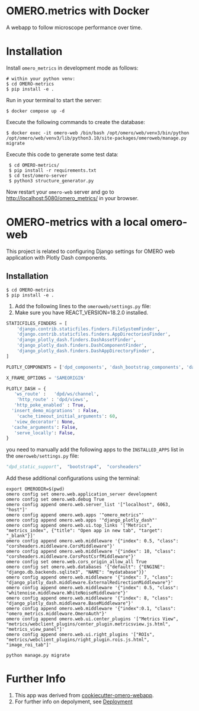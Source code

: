 OMERO.metrics with Docker
=======================

A webapp to follow microscope performance over time.

Installation
============

Install `omero_metrics` in development mode as follows:

    # within your python venv:
    $ cd OMERO-metrics
    $ pip install -e .

Run in your terminal to start the server:

    $ docker compose up -d


Execute the following commands to create the database:

    $ docker exec -it omero-web /bin/bash /opt/omero/web/venv3/bin/python /opt/omero/web/venv3/lib/python3.10/site-packages/omeroweb/manage.py migrate

Execute this code to generate some test data:

     $ cd OMERO-metrics/
     $ pip install -r requirements.txt
     $ cd test/omero-server
     $ python3 structure_generator.py

Now restart your `omero-web` server and go to
<http://localhost:5080/omero_metrics/> in your browser.





# OMERO-metrics with a local omero-web

This project is related to configuring Django settings for OMERO web application with Plotly Dash components.

## Installation

```
$ cd OMERO-metrics
$ pip install -e .
```

1. Add the following lines to the `omeroweb/settings.py` file:
2. Make sure you have REACT_VERSION=18.2.0 installed.

```python
STATICFILES_FINDERS = [
    'django.contrib.staticfiles.finders.FileSystemFinder',
    'django.contrib.staticfiles.finders.AppDirectoriesFinder',
    'django_plotly_dash.finders.DashAssetFinder',
    'django_plotly_dash.finders.DashComponentFinder',
    'django_plotly_dash.finders.DashAppDirectoryFinder',
]

PLOTLY_COMPONENTS = ['dpd_components', 'dash_bootstrap_components', 'dash_iconify', 'dash_mantine_components', 'dpd_static_support']

X_FRAME_OPTIONS = 'SAMEORIGIN'

PLOTLY_DASH = {
   'ws_route' :   'dpd/ws/channel',
    'http_route' : 'dpd/views',
   'http_poke_enabled' : True,
  'insert_demo_migrations' : False,
    'cache_timeout_initial_arguments': 60,
   'view_decorator': None,
  'cache_arguments': False,
   'serve_locally': False,
}
```


you need to manually add the following apps to the `INSTALLED_APPS` list in the `omeroweb/settings.py` file:

```python
"dpd_static_support",  "bootstrap4",  "corsheaders"
```


Add these additional configurations using the terminal:

    export OMERODIR=$(pwd)
    omero config set omero.web.application_server development
    omero config set omero.web.debug True
    omero config append omero.web.server_list '["localhost", 6063, "host"]'
    omero config append omero.web.apps '"omero_metrics"'
    omero config append omero.web.apps '"django_plotly_dash"'
    omero config append omero.web.ui.top_links '["Metrics", "metrics_index", {"title": "Open app in new tab", "target": "_blank"}]'
    omero config append omero.web.middleware '{"index": 0.5, "class": "corsheaders.middleware.CorsMiddleware"}'
    omero config append omero.web.middleware '{"index": 10, "class": "corsheaders.middleware.CorsPostCsrfMiddleware"}'
    omero config set omero.web.cors_origin_allow_all True
    omero config set omero.web.databases '{"default": {"ENGINE": "django.db.backends.sqlite3", "NAME": "mydatabase"}}'
    omero config append omero.web.middleware '{"index": 7, "class": "django_plotly_dash.middleware.ExternalRedirectionMiddleware"}'
    omero config append omero.web.middleware '{"index": 0.5, "class": "whitenoise.middleware.WhiteNoiseMiddleware"}'
    omero config append omero.web.middleware '{"index": 8, "class": "django_plotly_dash.middleware.BaseMiddleware"}'
    omero config append omero.web.middleware '{"index":0.1, "class": "omero_metrics.middleware.OmeroAuth"}'
    omero config append omero.web.ui.center_plugins '["Metrics View", "metrics/webclient_plugins/center_plugin.metricsview.js.html", "metrics_view_panel"]'
    omero config append omero.web.ui.right_plugins '["ROIs", "metrics/webclient_plugins/right_plugin.rois.js.html", "image_roi_tab"]'


```
python manage.py migrate
```


Further Info
============

1.  This app was derived from [cookiecutter-omero-webapp](https://github.com/ome/cookiecutter-omero-webapp).
2.  For further info on depolyment, see [Deployment](https://docs.openmicroscopy.org/latest/omero/developers/Web/Deployment.html)


